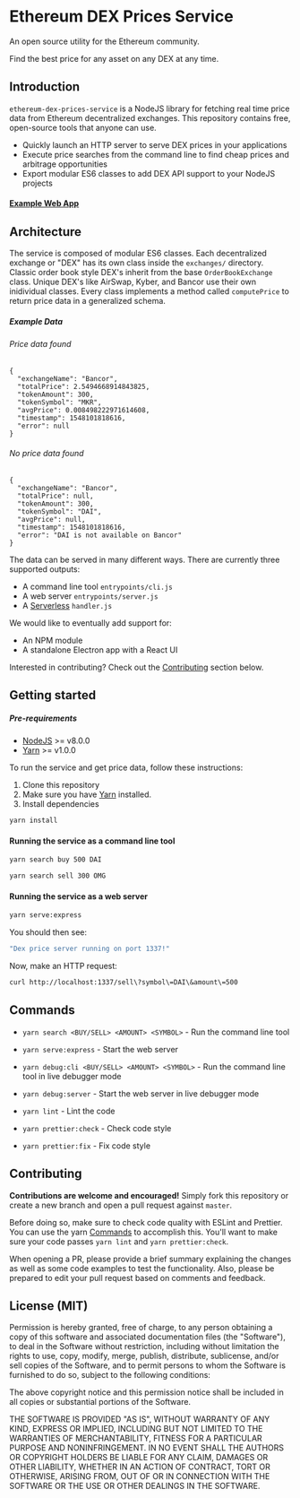 # Ethereum DEX Prices Service

An open source utility for the Ethereum community.

Find the best price for any asset on any DEX at any time.

## Introduction

`ethereum-dex-prices-service` is a NodeJS library for fetching real time price data from Ethereum decentralized exchanges. This repository contains free, open-source tools that anyone can use.

-   Quickly launch an HTTP server to serve DEX prices in your applications
-   Execute price searches from the command line to find cheap prices and arbitrage opportunities
-   Export modular ES6 classes to add DEX API support to your NodeJS projects 

#### [Example Web App](https://dexprices.io)

## Architecture

The service is composed of modular ES6 classes. Each decentralized exchange or "DEX" has its own class inside the `exchanges/` directory. Classic order book style DEX's inherit from the base `OrderBookExchange` class. Unique DEX's like AirSwap, Kyber, and Bancor use their own inidividual classes. Every class implements a method called `computePrice` to return price data in a generalized schema. 

##### Example Data

###### Price data found
```
{
  "exchangeName": "Bancor",
  "totalPrice": 2.5494668914843825,
  "tokenAmount": 300,
  "tokenSymbol": "MKR",
  "avgPrice": 0.008498222971614608,
  "timestamp": 1548101818616,
  "error": null
}
```
###### No price data found
```
{
  "exchangeName": "Bancor",
  "totalPrice": null,
  "tokenAmount": 300,
  "tokenSymbol": "DAI",
  "avgPrice": null,
  "timestamp": 1548101818616,
  "error": "DAI is not available on Bancor"
}
```

The data can be served in many different ways. There are currently three supported outputs:

- A command line tool `entrypoints/cli.js` 
- A web server `entrypoints/server.js`
- A [Serverless](https://serverless.com/framework/) `handler.js`

We would like to eventually add support for:
- An NPM module 
- A standalone Electron app with a React UI

Interested in contributing? Check out the [Contributing](#contributing) section below.

## Getting started

##### Pre-requirements

-   [NodeJS](https://nodejs.org/en/download/) >= v8.0.0
-   [Yarn](https://yarnpkg.com/en/) >= v1.0.0

To run the service and get price data, follow these instructions:

1. Clone this repository
2. Make sure you have [Yarn](https://yarnpkg.com/en/) installed.
3. Install dependencies 
```sh
yarn install
```

#### Running the service as a command line tool

```sh
yarn search buy 500 DAI
```

```sh
yarn search sell 300 OMG
```

#### Running the service as a web server

```sh
yarn serve:express
```

You should then see:

```sh
"Dex price server running on port 1337!"
```



Now, make an HTTP request:

```sh
curl http://localhost:1337/sell\?symbol\=DAI\&amount\=500
```

## Commands

-   `yarn search <BUY/SELL> <AMOUNT> <SYMBOL>` - Run the command line tool
-   `yarn serve:express` - Start the web server

-   `yarn debug:cli <BUY/SELL> <AMOUNT> <SYMBOL>` - Run the command line tool in live debugger mode
-   `yarn debug:server` - Start the web server in live debugger mode
-   `yarn lint` - Lint the code
-   `yarn prettier:check` - Check code style
-   `yarn prettier:fix` - Fix code style

## Contributing

**Contributions are welcome and encouraged!** 
Simply fork this repository or create a new branch and open a pull request against `master`. 

Before doing so, make sure to check code quality with ESLint and Prettier. You can use the yarn [Commands](#commands) to accomplish this. You'll want to make sure your code passes `yarn lint` and `yarn prettier:check`.

When opening a PR, please provide a brief summary explaining the changes as well as some code examples to test the functionality. Also, please be prepared to edit your pull request based on comments and feedback.

## License (MIT)

Permission is hereby granted, free of charge, to any person obtaining a copy of this software and associated documentation files (the "Software"), to deal in the Software without restriction, including without limitation the rights to use, copy, modify, merge, publish, distribute, sublicense, and/or sell copies of the Software, and to permit persons to whom the Software is furnished to do so, subject to the following conditions:

The above copyright notice and this permission notice shall be included in all copies or substantial portions of the Software.

THE SOFTWARE IS PROVIDED "AS IS", WITHOUT WARRANTY OF ANY KIND, EXPRESS OR IMPLIED, INCLUDING BUT NOT LIMITED TO THE WARRANTIES OF MERCHANTABILITY, FITNESS FOR A PARTICULAR PURPOSE AND NONINFRINGEMENT. IN NO EVENT SHALL THE AUTHORS OR COPYRIGHT HOLDERS BE LIABLE FOR ANY CLAIM, DAMAGES OR OTHER LIABILITY, WHETHER IN AN ACTION OF CONTRACT, TORT OR OTHERWISE, ARISING FROM, OUT OF OR IN CONNECTION WITH THE SOFTWARE OR THE USE OR OTHER DEALINGS IN THE SOFTWARE.